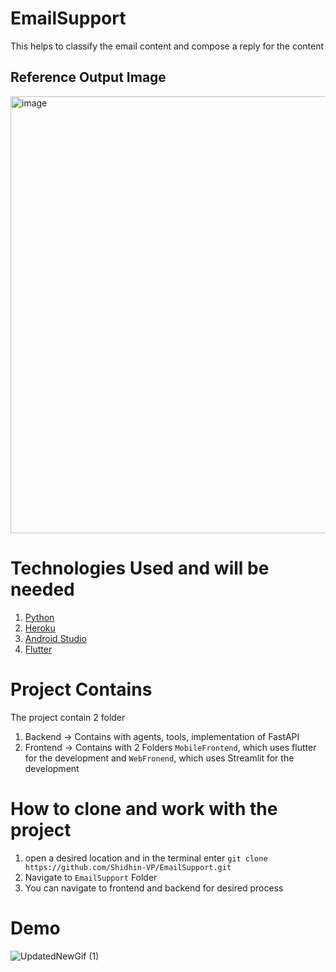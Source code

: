 # EmailSupport
This helps to classify the email content and compose a reply for the content
## Reference Output Image
<img width="1280" height="699" alt="image" src="https://github.com/user-attachments/assets/d4233849-58a6-4396-accf-25f7d3fe704d" />

# Technologies Used and will be needed
1. [Python](https://www.python.org/)
2. [Heroku](https://www.heroku.com/)
3. [Android Studio](https://developer.android.com/studio)
4. [Flutter](https://flutter.dev/)

# Project Contains
The project contain 2 folder
  1. Backend -> Contains with agents, tools, implementation of FastAPI
  2. Frontend -> Contains with 2 Folders  ```MobileFrontend```, which uses flutter for the development and ```WebFronend```, which uses Streamlit for the development

# How to clone and work with the project
1. open a desired location and in the terminal enter ```git clone https://github.com/Shidhin-VP/EmailSupport.git```
2. Navigate to ``EmailSupport`` Folder
3. You can navigate to frontend and backend for desired process

# Demo
![UpdatedNewGif (1)](https://github.com/user-attachments/assets/9d19ed3f-64e6-443a-b3c1-5ad8643284db)


